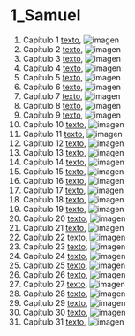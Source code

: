 # 1_Samuel

1. Capítulo 1 [texto](texto_filtrado/AT/1_Sm/1_Sm_1.txt), ![imagen](nube_de_palabras/AT/1_Sm/1_Sm_1.png)
2. Capítulo 2 [texto](texto_filtrado/AT/1_Sm/1_Sm_2.txt), ![imagen](nube_de_palabras/AT/1_Sm/1_Sm_2.png)
3. Capítulo 3 [texto](texto_filtrado/AT/1_Sm/1_Sm_3.txt), ![imagen](nube_de_palabras/AT/1_Sm/1_Sm_3.png)
4. Capítulo 4 [texto](texto_filtrado/AT/1_Sm/1_Sm_4.txt), ![imagen](nube_de_palabras/AT/1_Sm/1_Sm_4.png)
5. Capítulo 5 [texto](texto_filtrado/AT/1_Sm/1_Sm_5.txt), ![imagen](nube_de_palabras/AT/1_Sm/1_Sm_5.png)
6. Capítulo 6 [texto](texto_filtrado/AT/1_Sm/1_Sm_6.txt), ![imagen](nube_de_palabras/AT/1_Sm/1_Sm_6.png)
7. Capítulo 7 [texto](texto_filtrado/AT/1_Sm/1_Sm_7.txt), ![imagen](nube_de_palabras/AT/1_Sm/1_Sm_7.png)
8. Capítulo 8 [texto](texto_filtrado/AT/1_Sm/1_Sm_8.txt), ![imagen](nube_de_palabras/AT/1_Sm/1_Sm_8.png)
9. Capítulo 9 [texto](texto_filtrado/AT/1_Sm/1_Sm_9.txt), ![imagen](nube_de_palabras/AT/1_Sm/1_Sm_9.png)
10. Capítulo 10 [texto](texto_filtrado/AT/1_Sm/1_Sm_10.txt), ![imagen](nube_de_palabras/AT/1_Sm/1_Sm_10.png)
11. Capítulo 11 [texto](texto_filtrado/AT/1_Sm/1_Sm_11.txt), ![imagen](nube_de_palabras/AT/1_Sm/1_Sm_11.png)
12. Capítulo 12 [texto](texto_filtrado/AT/1_Sm/1_Sm_12.txt), ![imagen](nube_de_palabras/AT/1_Sm/1_Sm_12.png)
13. Capítulo 13 [texto](texto_filtrado/AT/1_Sm/1_Sm_13.txt), ![imagen](nube_de_palabras/AT/1_Sm/1_Sm_13.png)
14. Capítulo 14 [texto](texto_filtrado/AT/1_Sm/1_Sm_14.txt), ![imagen](nube_de_palabras/AT/1_Sm/1_Sm_14.png)
15. Capítulo 15 [texto](texto_filtrado/AT/1_Sm/1_Sm_15.txt), ![imagen](nube_de_palabras/AT/1_Sm/1_Sm_15.png)
16. Capítulo 16 [texto](texto_filtrado/AT/1_Sm/1_Sm_16.txt), ![imagen](nube_de_palabras/AT/1_Sm/1_Sm_16.png)
17. Capítulo 17 [texto](texto_filtrado/AT/1_Sm/1_Sm_17.txt), ![imagen](nube_de_palabras/AT/1_Sm/1_Sm_17.png)
18. Capítulo 18 [texto](texto_filtrado/AT/1_Sm/1_Sm_18.txt), ![imagen](nube_de_palabras/AT/1_Sm/1_Sm_18.png)
19. Capítulo 19 [texto](texto_filtrado/AT/1_Sm/1_Sm_19.txt), ![imagen](nube_de_palabras/AT/1_Sm/1_Sm_19.png)
20. Capítulo 20 [texto](texto_filtrado/AT/1_Sm/1_Sm_20.txt), ![imagen](nube_de_palabras/AT/1_Sm/1_Sm_20.png)
21. Capítulo 21 [texto](texto_filtrado/AT/1_Sm/1_Sm_21.txt), ![imagen](nube_de_palabras/AT/1_Sm/1_Sm_21.png)
22. Capítulo 22 [texto](texto_filtrado/AT/1_Sm/1_Sm_22.txt), ![imagen](nube_de_palabras/AT/1_Sm/1_Sm_22.png)
23. Capítulo 23 [texto](texto_filtrado/AT/1_Sm/1_Sm_23.txt), ![imagen](nube_de_palabras/AT/1_Sm/1_Sm_23.png)
24. Capítulo 24 [texto](texto_filtrado/AT/1_Sm/1_Sm_24.txt), ![imagen](nube_de_palabras/AT/1_Sm/1_Sm_24.png)
25. Capítulo 25 [texto](texto_filtrado/AT/1_Sm/1_Sm_25.txt), ![imagen](nube_de_palabras/AT/1_Sm/1_Sm_25.png)
26. Capítulo 26 [texto](texto_filtrado/AT/1_Sm/1_Sm_26.txt), ![imagen](nube_de_palabras/AT/1_Sm/1_Sm_26.png)
27. Capítulo 27 [texto](texto_filtrado/AT/1_Sm/1_Sm_27.txt), ![imagen](nube_de_palabras/AT/1_Sm/1_Sm_27.png)
28. Capítulo 28 [texto](texto_filtrado/AT/1_Sm/1_Sm_28.txt), ![imagen](nube_de_palabras/AT/1_Sm/1_Sm_28.png)
29. Capítulo 29 [texto](texto_filtrado/AT/1_Sm/1_Sm_29.txt), ![imagen](nube_de_palabras/AT/1_Sm/1_Sm_29.png)
30. Capítulo 30 [texto](texto_filtrado/AT/1_Sm/1_Sm_30.txt), ![imagen](nube_de_palabras/AT/1_Sm/1_Sm_30.png)
31. Capítulo 31 [texto](texto_filtrado/AT/1_Sm/1_Sm_31.txt), ![imagen](nube_de_palabras/AT/1_Sm/1_Sm_31.png)
